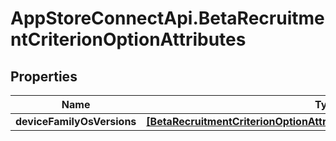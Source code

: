 # AppStoreConnectApi.BetaRecruitmentCriterionOptionAttributes

## Properties

Name | Type | Description | Notes
------------ | ------------- | ------------- | -------------
**deviceFamilyOsVersions** | [**[BetaRecruitmentCriterionOptionAttributesDeviceFamilyOsVersionsInner]**](BetaRecruitmentCriterionOptionAttributesDeviceFamilyOsVersionsInner.md) |  | [optional] 


